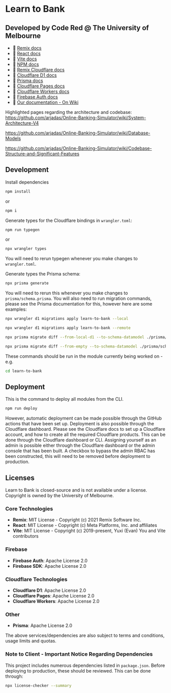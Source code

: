 # Learn to Bank
## Developed by Code Red @ The University of Melbourne

- 📖 [Remix docs](https://remix.run/docs)
- 📖 [React docs](https://react.dev/reference/react)
- 📖 [Vite docs](https://vite.dev/guide/)
- 📖 [NPM docs](https://docs.npmjs.com/)
- 📖 [Remix Cloudflare docs](https://remix.run/guides/vite#cloudflare)
- 📖 [Cloudflare D1 docs](https://developers.cloudflare.com/d1/)
- 📖 [Prisma docs](https://www.prisma.io/docs/orm/overview/databases/cloudflare-d1)
- 📖 [Cloudflare Pages docs](https://developers.cloudflare.com/pages/)
- 📖 [Cloudflare Workers docs](https://developers.cloudflare.com/workers/)
- 📖 [Firebase Auth docs](https://firebase.google.com/docs/auth)
- 📖 [Our documentation - On Wiki](https://github.com/arjadas/Online-Banking-Simulator/wiki)

Highlighted pages regarding the architecture and codebase:
https://github.com/arjadas/Online-Banking-Simulator/wiki/System-Architecture-V4

https://github.com/arjadas/Online-Banking-Simulator/wiki/Database-Models

https://github.com/arjadas/Online-Banking-Simulator/wiki/Codebase-Structure-and-Significant-Features

## Development
Install dependencies
```sh
npm install
```
or
```sh
npm i
```

Generate types for the Cloudflare bindings in `wrangler.toml`:
```sh
npm run typegen
```
or
```sh
npx wrangler types
```
You will need to rerun typegen whenever you make changes to `wrangler.toml`.

Generate types the Prisma schema:
```sh
npx prisma generate
```
You will need to rerun this whenever you make changes to `prisma/schema.prisma`. You will also need to run migration commands, please see the Prisma documentation for this, however here are some examples:
```sh
npx wrangler d1 migrations apply learn-to-bank --local
```
```sh
npx wrangler d1 migrations apply learn-to-bank --remote
```
```sh
npx prisma migrate diff --from-local-d1 --to-schema-datamodel ./prisma/schema.prisma --script --output migrations/0004.sql
```
```sh
npx prisma migrate diff --from-empty --to-schema-datamodel ./prisma/schema.prisma --script > migrations/0004.sql
```
These commands should be run in the module currently being worked on - e.g.

```sh
cd learn-to-bank
``` 

## Deployment
This is the command to deploy all modules from the CLI.
```sh
npm run deploy
```
However, automatic deployment can be made possible through the GitHub actions that have been set up. Deployment is also possible through the Cloudflare dashboard. Please see the Cloudflare docs to set up a Cloudflare account, and how to create all the required Cloudflare products. This can be done through the Cloudflare dashboard or CLI. Assigning yourself as an admin is possible either through the Cloudflare dashboard or the admin console that has been built. A checkbox to bypass the admin RBAC has been constructed, this will need to be removed before deployment to production.

## Licenses
Learn to Bank is closed-source and is not available under a license. Copyright is owned by the University of Melbourne.

### Core Technologies
- **Remix**: MIT License - Copyright (c) 2021 Remix Software Inc.
- **React**: MIT License - Copyright (c) Meta Platforms, Inc. and affiliates
- **Vite**: MIT License - Copyright (c) 2019-present, Yuxi (Evan) You and Vite contributors

### Firebase
- **Firebase Auth**: Apache License 2.0
- **Firebase SDK**: Apache License 2.0

### Cloudflare Technologies
- **Cloudflare D1**: Apache License 2.0
- **Cloudflare Pages**: Apache License 2.0
- **Cloudflare Workers**: Apache License 2.0

### Other
- **Prisma**: Apache License 2.0

The above services/dependencies are also subject to terms and conditions, usage limits and quotas.

### Note to Client - Important Notice Regarding Dependencies
This project includes numerous dependencies listed in `package.json`. Before deploying to production, these should be reviewed. This can be done through:
```sh
npx license-checker --summary
```
